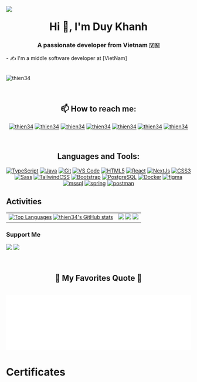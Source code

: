 <img align="left" width="400" src="https://github.githubassets.com/images/modules/profile/profile-first-repo.svg">
<h1 align="center">Hi 👋, I'm Duy Khanh</h1>
<p align="center">
  <h3 align="center">A passionate developer from Vietnam 🇻🇳</h3>
</p>
- ✍ I'm a middle software developer at [VietNam]
<br>
<br>
<p align="left"> <img src="https://komarev.com/ghpvc/?username=thien34&label=Profile%20views&color=0e75b6&style=flat" alt="thien34" /> </p>

<br>
<h2 align="center"> 📫 How to reach me: </h2>
<p align="center">
  <a href="https://linkedin.com/in/thien34" target="blank"><img align="center" src="https://raw.githubusercontent.com/rahuldkjain/github-profile-readme-generator/master/src/images/icons/Social/linked-in-alt.svg" alt="thien34" height="30" width="40" /></a>
  <a href="https://stackoverflow.com/users/thien34" target="blank"><img align="center" src="https://raw.githubusercontent.com/rahuldkjain/github-profile-readme-generator/master/src/images/icons/Social/stack-overflow.svg" alt="thien34" height="30" width="40" /></a>
  <a href="https://fb.com/thien34" target="blank"><img align="center" src="https://raw.githubusercontent.com/rahuldkjain/github-profile-readme-generator/master/src/images/icons/Social/facebook.svg" alt="thien34" height="30" width="40" /></a>
  <a href="https://www.youtube.com/c/thien34" target="blank"><img align="center" src="https://raw.githubusercontent.com/rahuldkjain/github-profile-readme-generator/master/src/images/icons/Social/youtube.svg" alt="thien34" height="30" width="40" /></a>
  <a href="https://www.hackerrank.com/hoangkhanhvn179" target="blank"><img align="center" src="https://raw.githubusercontent.com/rahuldkjain/github-profile-readme-generator/master/src/images/icons/Social/hackerrank.svg" alt="thien34" height="30" width="40" /></a>
  <a href="https://www.leetcode.com/thien34" target="blank"><img align="center" src="https://raw.githubusercontent.com/rahuldkjain/github-profile-readme-generator/master/src/images/icons/Social/leet-code.svg" alt="thien34" height="30" width="40" /></a>
  <a href="https://www.hackerearth.com/thien34" target="blank"><img align="center" src="https://raw.githubusercontent.com/rahuldkjain/github-profile-readme-generator/master/src/images/icons/Social/hackerearth.svg" alt="thien34" height="30" width="40" /></a>
</p>
<br>
<h2 align="center">Languages and Tools:</h2>
<p align="center">
  <a href="https://www.typescriptlang.org/" target="_blank" rel="noreferrer"><img src="https://raw.githubusercontent.com/danielcranney/readme-generator/main/public/icons/skills/typescript-colored.svg" width="36" height="36" alt="TypeScript" /></a>
  <a href="https://www.oracle.com/java/" target="_blank" rel="noreferrer"><img src="https://raw.githubusercontent.com/danielcranney/readme-generator/main/public/icons/skills/java-colored.svg" width="36" height="36" alt="Java" /></a>
  <a href="https://git-scm.com/" target="_blank" rel="noreferrer"><img src="https://raw.githubusercontent.com/danielcranney/readme-generator/main/public/icons/skills/git-colored.svg" width="36" height="36" alt="Git" /></a>
  <a href="https://code.visualstudio.com/" target="_blank" rel="noreferrer"><img src="https://raw.githubusercontent.com/danielcranney/readme-generator/main/public/icons/skills/visualstudiocode.svg" width="36" height="36" alt="VS Code" /></a>
  <a href="https://developer.mozilla.org/en-US/docs/Glossary/HTML5" target="_blank" rel="noreferrer"><img src="https://raw.githubusercontent.com/danielcranney/readme-generator/main/public/icons/skills/html5-colored.svg" width="36" height="36" alt="HTML5" /></a>
  <a href="https://reactjs.org/" target="_blank" rel="noreferrer"><img src="https://raw.githubusercontent.com/danielcranney/readme-generator/main/public/icons/skills/react-colored.svg" width="36" height="36" alt="React" /></a>
  <a href="https://nextjs.org/docs" target="_blank" rel="noreferrer"><img src="https://raw.githubusercontent.com/danielcranney/readme-generator/main/public/icons/skills/nextjs-colored.svg" width="36" height="36" alt="NextJs" /></a>
  <a href="https://www.w3.org/TR/CSS/#css" target="_blank" rel="noreferrer"><img src="https://raw.githubusercontent.com/danielcranney/readme-generator/main/public/icons/skills/css3-colored.svg" width="36" height="36" alt="CSS3" /></a>
  <a href="https://sass-lang.com/" target="_blank" rel="noreferrer"><img src="https://raw.githubusercontent.com/danielcranney/readme-generator/main/public/icons/skills/sass-colored.svg" width="36" height="36" alt="Sass" /></a>
  <a href="https://tailwindcss.com/" target="_blank" rel="noreferrer"><img src="https://raw.githubusercontent.com/danielcranney/readme-generator/main/public/icons/skills/tailwindcss-colored.svg" width="36" height="36" alt="TailwindCSS" /></a>
  <a href="https://getbootstrap.com/" target="_blank" rel="noreferrer"><img src="https://raw.githubusercontent.com/danielcranney/readme-generator/main/public/icons/skills/bootstrap-colored.svg" width="36" height="36" alt="Bootstrap" /></a>
  <a href="https://www.postgresql.org/" target="_blank" rel="noreferrer"><img src="https://raw.githubusercontent.com/danielcranney/readme-generator/main/public/icons/skills/postgresql-colored.svg" width="36" height="36" alt="PostgreSQL" /></a>
  <a href="https://www.docker.com/" target="_blank" rel="noreferrer"><img src="https://raw.githubusercontent.com/danielcranney/readme-generator/main/public/icons/skills/docker-colored.svg" width="36" height="36" alt="Docker" /></a>
  <a href="https://www.figma.com/" target="_blank" rel="noreferrer"><img src="https://raw.githubusercontent.com/danielcranney/readme-generator/main/public/icons/skills/figma-colored.svg" width="36" height="36" alt="figma" /></a>
  <a href="https://www.microsoft.com/en-us/sql-server" target="_blank" rel="noreferrer"><img src="https://www.svgrepo.com/show/303229/microsoft-sql-server-logo.svg" width="36" height="36" alt="mssql" /></a>
  <a href="https://spring.io/" target="_blank" rel="noreferrer"><img src="https://www.vectorlogo.zone/logos/springio/springio-icon.svg" width="36" height="36" alt="spring" /></a>
  <a href="https://postman.com" target="_blank" rel="noreferrer"><img src="https://www.vectorlogo.zone/logos/getpostman/getpostman-icon.svg" width="36" height="36"alt="postman" /></a>
</p>

## Activities

<table>
  <tr>
    <td>
      <a href="https://github.com/thien34" align="left"><img src="https://github-readme-stats.vercel.app/api/top-langs/?username=thien34&langs_count=5&title_color=3382ed&text_color=000000&icon_color=3382ed&bg_color=ffffff&hide_border=false&locale=en&custom_title=Top%20%Languages" width="100%" alt="Top Languages" /></a>
      <a href="http://www.github.com/thien34"><img src="https://github-readme-stats.vercel.app/api?username=thien34&show_icons=true&hide=contribs&count_private=true&title_color=3382ed&text_color=000000&icon_color=3382ed&bg_color=ffffff&hide_border=false&show_icons=true" width="100%" alt="thien34's GitHub stats" /></a>
    </td>
    <td>
      <a href="https://github.com/thien34/vistore-frontend"><img width="80%" src="https://github-readme-stats.vercel.app/api/pin/?username=thien34&repo=vistore-frontend&title_color=3382ed&text_color=000000&icon_color=3382ed&bg_color=ffffff&hide_border=false&locale=en" /></a>
      <a href="https://github.com/thien34/vistore-client-frontend"><img width="80%" src="https://github-readme-stats.vercel.app/api/pin/?username=thien34&repo=vistore-client-frontend&title_color=3382ed&text_color=000000&icon_color=3382ed&bg_color=ffffff&hide_border=false&locale=en" /></a>
      <a href="https://github.com/thien34/vistore-backend"><img width="80%" src="https://github-readme-stats.vercel.app/api/pin/?username=thien34&repo=vistore-backend&title_color=3382ed&text_color=000000&icon_color=3382ed&bg_color=ffffff&hide_border=false&locale=en" /></a>
    </td>
  </tr>
</table>

### Support Me

<a href="https://www.buymeacoffee.com/fghfh"><img src="https://cdn.buymeacoffee.com/buttons/v2/default-yellow.png" width="150"/></a>
<a href="https://www.ko-fi.com/dsf"><img src="https://storage.ko-fi.com/cdn/kofi2.png?v=3" width="150"/></a>

<br>
<h2 align="center">📑 My Favorites Quote 📑</h2>
<br>
<a href="#" target="_blank">
  <img src="svg/trungquandev-quotes.svg" width="100%" height="150" alt="thien34" />
</a>
<br>

# Certificates
